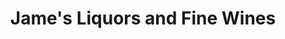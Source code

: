 ---
title: "Jame's Liquors and Fine Wines"
url: /houston/james-liquors-and-fine-wines/
shop: Spirituosen
---